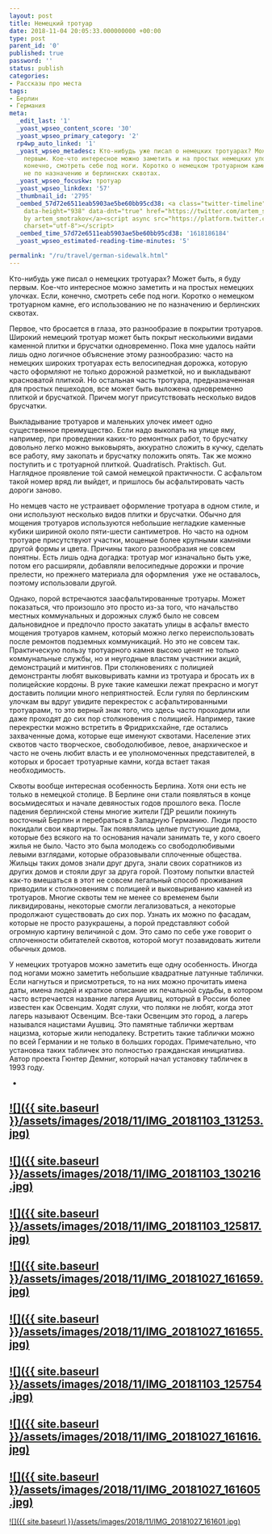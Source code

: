 ```yaml
---
layout: post
title: Немецкий тротуар
date: 2018-11-04 20:05:33.000000000 +00:00
type: post
parent_id: '0'
published: true
password: ''
status: publish
categories:
- Рассказы про места
tags:
- Берлин
- Германия
meta:
  _edit_last: '1'
  _yoast_wpseo_content_score: '30'
  _yoast_wpseo_primary_category: '2'
  rp4wp_auto_linked: '1'
  _yoast_wpseo_metadesc: Кто-нибудь уже писал о немецких тротуарах? Может быть я буду
    первым. Кое-что интересное можно заметить и на простых немецких улочках. Если,
    конечно, смотреть себе под ноги. Коротко о немецком тротуарном камне, его использованию
    не по назначению и берлинских сквотах.
  _yoast_wpseo_focuskw: тротуар
  _yoast_wpseo_linkdex: '57'
  _thumbnail_id: '2795'
  _oembed_57d72e6511eab5903ae5be60bb95cd38: <a class="twitter-timeline" data-width="625"
    data-height="938" data-dnt="true" href="https://twitter.com/artem_smotrakov?ref_src=twsrc%5Etfw">Tweets
    by artem_smotrakov</a><script async src="https://platform.twitter.com/widgets.js"
    charset="utf-8"></script>
  _oembed_time_57d72e6511eab5903ae5be60bb95cd38: '1618186184'
  _yoast_wpseo_estimated-reading-time-minutes: '5'

permalink: "/ru/travel/german-sidewalk.html"
---
```

Кто-нибудь уже писал о немецких тротуарах? Может быть, я буду первым. Кое-что интересное можно заметить и на простых немецких улочках. Если, конечно, смотреть себе под ноги. Коротко о немецком тротуарном камне, его использованию не по назначению и берлинских сквотах.



Первое, что бросается в глаза, это разнообразие в покрытии тротуаров. Широкий немецкий тротуар может быть покрыт несколькими видами каменной плитки и брусчатки одновременно. Пока мне удалось найти лишь одно логичное объяснение этому разнообразию: часто на немецких широких тротуарах есть велосипедная дорожка, которую часто оформляют не только дорожной разметкой, но и выкладывают красноватой плиткой. Но остальная часть тротуара, предназначенная для простых пешеходов, все может быть выложена одновременно плиткой и брусчаткой. Причем могут присутствовать несколько видов брусчатки.

Выкладывание тротуаров и маленьких улочек имеет одно существенное преимущество. Если надо выкопать на улице яму, например, при проведении каких-то ремонтных работ, то брусчатку довольно легко можно выковырять, аккуратно сложить в кучку, сделать все работу, яму закопать и брусчатку положить опять. Так же можно поступить и с тротуарной плиткой. Quadratisch. Praktisch. Gut. Наглядное проявление той самой немецкой практичности. С асфальтом такой номер вряд ли выйдет, и пришлось бы асфальтировать часть дороги заново.

Но немцев часто не устраивает оформление тротуара в одном стиле, и они используют несколько видов плитки и брусчатки. Обычно для мощения тротуаров используются небольшие негладкие каменные кубики шириной около пяти-шести сантиметров. Но часто на одном тротуаре присутствуют участки, мощеные более крупными камнями другой формы и цвета.&nbsp;Причины такого разнообразия не совсем понятны. Есть лишь одна догадка: тротуар мог изначально быть уже, потом его расширяли, добавляли велосипедные дорожки и прочие прелести, но прежнего материала для оформления&nbsp; уже не оставалось, поэтому использовали другой.

Однако, порой встречаются заасфальтированные тротуары. Может показаться, что произошло это просто из-за того, что начальство местных коммунальных и дорожных служб было не совсем дальновидное и предпочло просто закатать улицы в асфальт вместо мощения тротуаров камнем, который можно легко переиспользовать после ремонтов подземных коммуникаций. Но это не совсем так. Практическую пользу тротуарного камня высоко ценят не только коммунальные службы, но и неугодные властям участники акций, демонстраций и митингов. При столкновениях с полицией демонстранты любят выковыривать камни из тротуара и бросать их в полицейские кордоны. В руке такие камешки лежат прекрасно и могут доставить полиции много неприятностей. Если гуляя по берлинским улочкам вы вдруг увидите перекресток с асфальтированными тротуарами, то это верный знак того, что здесь часто проходили или даже проходят до сих пор столкновения с полицией. Например, такие перекрестки можно встретить в Фридрихсхайне, где остались захваченные дома, которые еще именуют сквотами. Население этих сквотов часто творческое, свободолюбивое, левое, анархическое и часто не очень любит власть и ее уполномоченных представителей, в которых и бросает тротуарные камни, когда встает такая необходимость.

Сквоты вообще интересная особенность Берлина. Хотя они есть не только в немецкой столице. В Берлине они стали появляться в конце восьмидесятых и начале девяностых годов прошлого века. После падения берлинской стены многие жители ГДР решили покинуть восточный Берлин и перебраться в Западную Германию. Люди просто покидали свои квартиры. Так появлялись целые пустующие дома, которые без всякого на то основания начали занимать те, у кого своего жилья не было. Часто это была молодежь со свободолюбивыми левыми взглядами, которые образовывали сплоченные общества. Жильцы таких домов знали друг друга, знали своих соратников из других домов и стояли друг за друга горой. Поэтому попытки властей как-то вмешаться в этот не совсем легальный способ проживания приводили к столкновениям с полицией и выковыриванию камней из тротуаров. Многие сквоты тем не менее со временем были ликвидированы, некоторые смогли легализоваться, а некоторые продолжают существовать до сих пор. Узнать их можно по фасадам, которые не просто разукрашены, а порой представляют собой огромную картину величиной с дом. Это само по себе уже говорит о сплоченности обитателей сквотов, которой могут позавидовать жители обычных домов.

У немецких тротуаров можно заметить еще одну особенность. Иногда под ногами можно заметить небольшие квадратные латунные таблички. Если нагнуться и присмотреться, то на них можно прочитать имена даты, имена людей и краткое описание их печальной судьбы, в котором часто встречается название лагеря Аушвиц, который в России более известен как Освенцим. Ходят слухи, что поляки не любят, когда этот лагерь называют Освенцим. Все-таки Освенцим это город, а лагерь назывался нацистами Аушвиц. Это памятные таблички жертвам нацизма, которые жили неподалеку. Встретить такие таблички можно по всей Германии и не только в больших городах. Примечательно, что установка таких табличек это полностью гражданская инициатива. Автор проекта&nbsp;Гюнтер Демниг, который начал установку табличек в 1993 году.



- 
[![]({{ site.baseurl }}/assets/images/2018/11/IMG_20181103_131253.jpg)](/wp-content/uploads/2021/05/IMG_20181103_131253.jpg)
- 
[![]({{ site.baseurl }}/assets/images/2018/11/IMG_20181103_130216.jpg)](/wp-content/uploads/2021/05/IMG_20181103_130216.jpg)
- 
[![]({{ site.baseurl }}/assets/images/2018/11/IMG_20181103_125817.jpg)](/wp-content/uploads/2021/05/IMG_20181103_125817.jpg)
- 
[![]({{ site.baseurl }}/assets/images/2018/11/IMG_20181027_161659.jpg)](/wp-content/uploads/2021/05/IMG_20181027_161659.jpg)
- 
[![]({{ site.baseurl }}/assets/images/2018/11/IMG_20181027_161655.jpg)](/wp-content/uploads/2021/05/IMG_20181027_161655.jpg)
- 
[![]({{ site.baseurl }}/assets/images/2018/11/IMG_20181103_125754.jpg)](/wp-content/uploads/2021/05/IMG_20181103_125754.jpg)
- 
[![]({{ site.baseurl }}/assets/images/2018/11/IMG_20181027_161616.jpg)](/wp-content/uploads/2021/05/IMG_20181027_161616.jpg)
- 
[![]({{ site.baseurl }}/assets/images/2018/11/IMG_20181027_161605.jpg)](/wp-content/uploads/2021/05/IMG_20181027_161605.jpg)
- 
[![]({{ site.baseurl }}/assets/images/2018/11/IMG_20181027_161601.jpg)](/wp-content/uploads/2021/05/IMG_20181027_161601.jpg)



